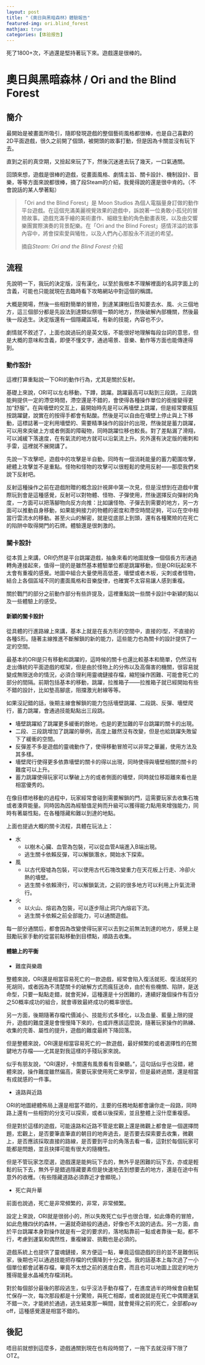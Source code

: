 ```yaml
---
layout: post
title: "《奧日與黑暗森林》體驗報告"
featured-img: ori.blind_forest
mathjax: true
categories: [体验报告]
---
```


死了1800+次，不過還是堅持著玩下來。遊戲還是很棒的。

<!--more-->

# 奧日與黑暗森林 / Ori and the Blind Forest


## 簡介

最開始是被畫面所吸引，隨即發現遊戲的整個藝術風格都很棒，也是自己喜歡的2D平面遊戲，很久之前開了個頭，被開頭的故事打動，但是因為卡關並沒有玩下去。

直到之前的真空期，又撿起來玩了下，然後沉迷進去玩了幾天，一口氣通關。

回頭來想，遊戲是很棒的遊戲，從畫面風格、劇情主旨、關卡設計、機制設計、音樂，等等方面來說都很棒，摘了段Steam的介紹，我覺得說的還是很中肯的。（不會說話的某人學著點）

> 「Ori and the Blind Forest」是 Moon Studios 為個人電腦量身訂做的動作平台遊戲。在這個充滿美麗視覺效果的遊戲中，訴說著一位勇敢小孤兒的冒險故事。遊戲充滿手繪的美術畫作、細緻生動的角色動畫表現，以及由交響樂團實際演奏的背景配樂。在「Ori and the Blind Forest」感情洋溢的故事內容中，將會探索愛與犧牲，以及人們內心那股永不消逝的希望。
>
> 摘自*Steam: Ori and the Blind Forest* 介紹


## 流程

先說明一下，我玩的決定版，沒有漢化，以至於我根本不理解裡面的名詞字面上的含義，可能也只能就現在去臨時看下攻略網站中對這個的稱謂。

大概是開場，然後一些相對簡單的冒險，到達某課樹后告知要去水、風、火三個地方，這三個部分都是先設法到達類似祭壇一類的地方，然後破解內部機關，然後最後一段逃生。決定版還有一個隱藏區域，有新的技能，內容也不少。

劇情就不敘述了，上面也說過玩的是英文版，不能很好地理解每段台詞的意思，但是大概的意味和含義，即便不懂文字，通過場景、音樂、動作等方面也能傳達得到。


### 動作設計

這裡打算重點說一下ORI的動作行為，尤其是關於反射。

基礎上來說，ORI可以左右移動，下蹲，跳躍。跳躍最高可以點到三段跳，三段跳能夠提供一定的滯空時間，滯空還是不錯的，會使得各種操作單位的銜接變得更加“舒服”。在與墻壁的交互上，最開始時先是可以再墻壁上跳躍，但是經常要瘋狂按跳躍鍵，說實在的按得手都會有點酸。然後是可以自由在墻壁上停止與上下移動，這標誌著一定利用墻壁的、需要精準操作的設計的出現，然後就是蓄力跳躍，可以用來突破上方或者側面的障礙物，同時跳躍位移也較長。對了差點漏了滑翔，可以減緩下落速度，在有氣流的地方就可以沿氣流上升。另外還有決定版的衝刺和手雷，這裡就不展開講了。

先說一下攻擊吧，遊戲中的攻擊是半自動，同時有一個消耗能量的蓄力範圍攻擊，總體上攻擊並不是重點。怪物和怪物的攻擊可以很輕鬆的使用反射——那麼我們來說下反射吧。

反射這種操作之前在遊戲附贈的概念設計視屏中第一次見，但是沒想到在遊戲中實際玩到會是這種感覺，反射可以對物體、怪物、子彈使用，然後選擇反向彈射的角度，一方面可以把落腳物向反方向推：比如讓怪物、子彈去到需要的地方，另一方面可以推動自身移動，如果能夠接力的物體的密度和滯空時間足夠，可以在空中相當行雲流水的移動。甚至火山的解密，就是從底部上到頭，還有各種驚險的在死亡的陷阱中取得開門的石牌。體驗還是很刺激的。


### 關卡設計

從本質上來講，ORI仍然是平台跳躍遊戲，抽象來看的地圖就像一個個長方形通過轉角連接起來，值得一提的是雖然基本體驗單位都是跳躍移動，但是ORI玩起來不太會有重複的感覺。地圖中組合大量使用高低差，墻壁或者木板，尖刺或者怪物，結合上各個區域不同的畫面風格和音樂旋律，也確實不太容易讓人感到重複。

關於戰鬥的部分之前動作部分有些許提及，這裡重點說一些關卡設計中新穎的點以及一些體驗上的感受。


#### 新穎的關卡設計

從具體的行進路線上來講，基本上就是在長方形的空間中，直接的I型，不直接的各種S形。隨著主線推進不斷解鎖的新的能力，這些能力也為關卡的設計提供了一定的空間。

最基本的ORI是只有移動和跳躍的，這時候的關卡也還比較基本和簡單，仍然沒有走出傳統的平面遊戲的框架，但是由於怪物上的分佈以及高傷害的機關，很容易就變成無限送命的情況，必須合理利用靈魂鏈接存檔，縮短操作困難、可能會死亡的部分的間隔。前期包括基本的移動，跳躍，拉推箱子——拉推箱子就已經開始有些不錯的設計，比如墊高腳底，阻擋激光射線等等。

如果沒記錯的話，後期主線會解鎖的能力包括墻壁跳躍、二段跳、反彈、墻壁爬行，蓄力跳躍，會通過技能點點出三段跳。

+ 墻壁跳躍給了跳躍更多緩衝的餘地，也是的更加難的平台跳躍的關卡的出現。
+ 二段、三段跳增加了跳躍的舉例，高度上雖然沒有改變，但是也給跳躍失敗留下了緩衝的空間。
+ 反彈差不多是遊戲的靈魂動作了，使得移動冒險可以非常之華麗，使用方法及其多樣。
+ 墻壁爬行使得更多依靠墻壁的關卡的得以出現，同時使得與墻壁相關的關卡的難度可以上升。
+ 蓄力跳躍使得玩家可以擊破上方的或者側面的墻壁，同時就位移距離來看也是相當優秀的。

在像目標地移動的過程中，玩家經常會碰到需要解鎖的門，這需要玩家去收集石塊或者湊齊能量。同時因為因為經驗值足夠而升級可以獲得能力點用來增強能力，同時有著屬性點，在各種隱藏和難以到達的地點。

上面也提過大概的關卡流程，具體在玩法上：

+ 水
  + 以樹木心臟、血管為包裝，可以從血管A端進入B端出現。
  + 逃生關卡依賴反彈，可以解鎖潛水，開始水下探索。
+ 風
  + 以古代廢墟為包裝，可以使用古代石塊改變重力在天花板上行走、冷卻火熱的墻壁。
  + 逃生關卡依賴滑行，可以解鎖氣流，之前的很多地方可以利用上升氣流滑行。
+ 火
  + 以火山、熔岩為包裝，可以逐步阻止洞穴內熔岩下流。
  + 逃生關卡依賴之前全部能力，可以通關遊戲。

每一部分通關后，都會因為改變使得玩家可以去到之前無法到達的地方，感覺上是鼓勵玩家手動的從當前點移動到目標點，順路去收集。


#### 體驗上的平衡

+ 難度與樂趣

整體來說，ORI還是相當容易死亡的一款遊戲，經常會陷入復活就死、復活就死的死胡同，或者因為不清楚關卡的破解方式而瘋狂送命，由於有些機關、陷阱，是送命型，只要一點點走錯，就會死掉，這種還是十分困難的，連續好幾個操作有百分之50概率成功的組合，就會導致最終成功的概率很低。

另一方面，後期隨著存檔代價減小、技能形式多樣化，以及血量、藍量上限的提升，遊戲的難度還是會慢慢降下來的，也或許應該這麼說，隨著玩家操作的熟練、收集的完善、屬性的提升，遊戲的難度最終下降回落。

但是整體來說，ORI還是相當容易死亡的一款遊戲，最好頻繁的或者選擇性的在關鍵地方存檔——尤其是對我這樣的手殘玩家來說。

似乎有朋友說，“ORI還好，卡關還有風景看有音樂聽。”，這句話似乎也沒錯，總體來說，操作難度雖然偏高，需要玩家使用死亡來學習，但是最終過關，還是相當有成就感的一件事。

+ 遠路與近路

ORI的地圖總體佈局上還是相當不錯的，主要的任務地點都會讓你走一段路，同時路上還有一些相對的分支可以探索，或者以後探索，並且整體上沒什麼重複感。

但是對於這樣的遊戲，可能遠路和近路不管是宏觀上還是微觀上都會是一個選擇問題，宏觀上，是否要筆直筆直的朝目的地奔過去，是否要去探索要去收集，微觀上，是否應該採取直接的路線，是否要到平台的角落去看一看，這對於每個玩家可能都是問題，並且抉擇可能有很大的隨機性。

但是不管玩家怎麼選，遊戲還是能夠玩下去的，無外乎是困難的玩下去，亦或是輕鬆的玩下去，無外乎是錯過隱藏要素但是快速地去到想要去的地方，還是在途中有意外的收穫。（有些隱藏道路必須靠近才會顯現。）

+ 死亡與升華

前面也說過，死亡是非常頻繁的，非常，非常頻繁。

設定上來說，ORI就是很弱小的，所以失敗死亡似乎也很合理，如此傳奇的冒險，如此危機四伏的森林，一遍就奇跡般的通過，好像也不太說的過去。另一方面，由於平台跳躍本身對操作就是有一定的要求的，落地點靠前一點或者靠後一點，都不行，考慮到運氣和偶然性，重複練習、挑戰也是必須的。

遊戲系統上也提供了靈魂鏈接，來方便這一點，畢竟這個遊戲的目的並不是難倒玩家，後期也可以通過技能把存檔的代價降到十分之低。我的話基本上每次過了一小個單位都會試著存檔，畢竟不太想之前的進度白費，而且也可以地圖上固定的地方獲得能量水晶補充存檔消耗。

對於每個部分最後的那段逃生，似乎沒法手動存檔了，在進度過半的時候會自動幫忙保存一次，每次那段都是十分驚險，與死亡相鄰，或者說就是在死亡中偶爾運氣不錯一次，才能終於通過，逃生結束那一瞬間，就會覺得之前的死亡，全部都pay off，這種感覺還是相當不錯的。


## 後記

唔目前就想到這麼多，遊戲通關到現在也有段時間了，一拖下去就沒得下限了OTZ。
